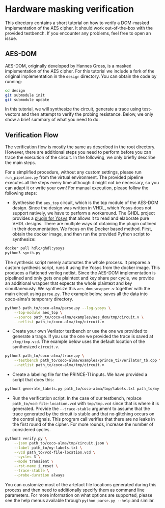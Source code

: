 # Hardware masking verification

This directory contains a short tutorial on how to verify a DOM-masked implementation of the AES cipher.
It should work out-of-the-box with the provided testbench. If you encounter any problems, feel free to open an issue.

## AES-DOM

AES-DOM, originally developed by Hannes Gross, is a masked implementation of the AES cipher. For this tutorial we include a fork of the original implementation in the `design` directory.
You can obtain the code by running:
```bash
cd design
git submodule init
git submodule update
```
In this tutorial, we will synthesize the circuit, generate a trace using test-vectors and then attempt to verify the probing resistance. Below, we only show a brief summary of what you need to do.

## Verification Flow

The verification flow is mostly the same as described in the root directory. However, there are additional steps
you need to perform before you can trace the execution of the circuit. In the following, we only briefly describe
the main steps.

For a simplified procedure, without any custom settings, please run `run_pipeline.py` from the virtual environment. The provided pipeline executes all the steps every time although it might not be necessary, so you can adapt it or write your own! For manual execution, please follow the following steps:

* Synthesise the `aes_top` circuit, which is the top module of the AES-DOM design. 
  Since the design was written in VHDL, which Yosys does not support natively, we have to perform a workaround. The GHDL project provides a [plugin for Yosys](https://github.com/ghdl/ghdl-yosys-plugin) that allows it to read and elaborate pure VHDL designs.
  There are multiple ways of obtaining the plugin outlined in their documentation. 
  We focus on the Docker based method. First, obtain the docker image, and then run the provided Python script to synthesize:

```bash
docker pull hdlc/ghdl:yosys
python3 synth.py
```
  The synthesis script merely automates the whole process. It prepares a custom synthesis script, runs it using the Yosys from the docker image.
  This produces a flattened verilog netlist. Since the AES-DOM implementation is pipelined and only gets one plaintext and key share per cycle, we provide an additional wrapper that expects the whole plaintext and key simultaneously.
  We synthesize this `aes_dom_wrapper.v` together with the main circuit using `parse.py`. The example below, saves all the data into coco-alma's temporary directory.
```bash
python3 path_to/coco-alma/parse.py --log-yosys \
    --top-module aes_top \
    --source path_to/coco-alma/examples/aes_dom/tmp/circuit.v \
    --netlist path_to/coco-alma/tmp/circuit.v
```

* Create your own Verilator testbench or use the one we provided to generate a trage. If you use the one we provided the trace is saved at `/tmp/tmp.vcd`. The example below uses the default location of the synthesized `circuit.v`.
```bash
python3 path_to/coco-alma/trace.py \
    --testbench path_to/coco-alma/examples/prince_ti/verilator_tb.cpp \
    --netlist path_to/coco-alma/tmp/circuit.v
```
* Create a labeling file for the PRINCE-TI inputs. We have provided a script that does this:
```bash
python3 generate_labels.py path_to/coco-alma/tmp/labels.txt path_to/my-labels.txt
```
* Run the verification script. In the case of our testbench, replace `path_to/vcd-file-location.vcd` with `tmp/tmp.vcd` since that is where it is generated. Provide the `--trace-stable` argument to assume that the trace generated by the circuit is stable and that no glitching occurs on the control signals. This program call verifies that there are no leaks in the first round of the cipher. For more rounds, increase the number of considered cycles.
```bash
python3 verify.py \
    --json path_to/coco-alma/tmp/circuit.json \
    --label path_to/my-labels.txt \
    --vcd path_to/vcd-file-location.vcd \
    --cycles 3 \
    --mode transient \
    --rst-name i_reset \
    --trace-stable \
    --probe-duration always
```

You can customize most of the artefact file locations generated during this process and then need to
additionally specify them as command line parameters. For more information on what options are supported,
please see the help menus available through `python parse.py --help` and similar.
